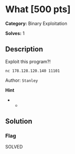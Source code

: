# What [500 pts]

**Category:** Binary Exploitation

**Solves:** 1

## Description
Exploit this program?!

`nc 178.128.120.140 11101`

Author: `Stanley`

**Hint**
* -

## Solution

### Flag

SOLVED

